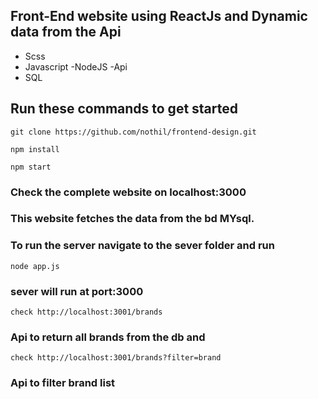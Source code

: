 ## Front-End website using ReactJs and Dynamic data from the Api

- Scss
- Javascript
  -NodeJS
  -Api
- SQL

## Run these commands to get started

`git clone https://github.com/nothil/frontend-design.git`

`npm install`

`npm start`

### Check the complete website on localhost:3000

### This website fetches the data from the bd MYsql.

### To run the server navigate to the sever folder and run

`node app.js`

### sever will run at port:3000

`check http://localhost:3001/brands`

### Api to return all brands from the db and

`check http://localhost:3001/brands?filter=brand`

### Api to filter brand list
